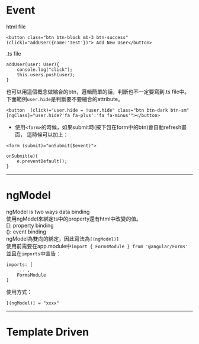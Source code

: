 # Event
html file  
```
<button class="btn btn-block mb-3 btn-success" (click)="addUser({name:'Test'})"> Add New User</button>
```

.ts file
```
addUser(user: User){
    console.log("click");
    this.users.push(user);
}
```

也可以用這個概念做縮合的btn，邏輯簡單的話，判斷也不一定要寫到.ts file中。
下面範例`user.hide`是判斷要不要縮合的attribute。
```
<button  (click)="user.hide = !user.hide" class="btn btn-dark btn-sm" [ngClass]="user.hide?'fa fa-plus':'fa fa-minus'"></button>
```

* 使用`<form>`的時候，如果submit時(按下包在form中的btn)會自動refresh畫面，
這時候可以加上：
```
<form (submit)="onSubmit($event)">
```
```
onSubmit(e){
    e.preventDefault();
}
```

***  

# ngModel
ngModel is two ways data binding  
使用ngModel來綁定ts中的property還有html中改變的值。  
[]: property binding  
(): event binding  
ngModel為雙向的綁定，因此寫法為`[(ngModel)]`  
使用前需要在app.module中`import { FormsModule } from '@angular/Forms'`  
並且在`imports`中宣告：
```
imports: [
    ... ,
    FormsModule
]
 ```
 使用方式：
 ```
 [(ngModel)] = "xxxx"
 ```

***  

# Template Driven
